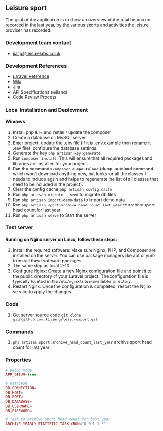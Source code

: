 ## Leisure sport 

The goal of the application is to show an overview of the total headcount recorded in the
last year, by the various sports and activities the leisure provider has recorded.

### Development team contact
- jiang@leisurelabs.co.uk

### Development References
- [Laravel Reference](https://laravel.com/docs)
- [Wiki](https://leisurelabs.atlassian.net/wiki/spaces/MET/)
- [Jira](https://leisurelabs.atlassian.net/jira/software/projects/MET/)
- API Specifications (@jiang)
- Code Review Process

### Local Installation and Deployment
#### Windows
1. Install php 8.1+ and install / update the composer
2. Create a database on MySQL server
3. Enter project, update the .env file (if it is .env.example then rename it .env file), configure the database settings.
4. Generate the key `php artisan key:generate`
5. Run `composer install`. This will ensure that all required packages and libraries are installed for your project.
6. Run the commands `composer dumpautoload` (dump-autoload command which won't download anything new, but looks for all the classes it needs to include again and helps to regenerate the list of all classes that need to be included in the project).
7. Clear the config cache `php artisan config:cache`
8. Run `php artisan migrate --seed` to migrate db files
9. Run `php artisan import-demo-data` to import demo data
10. Run `php artisan sport:archive_head_count_last_year` to archive sport head count for last year
11. Run `php artisan serve` to Start the server

### Test server
#### Running on Nginx server on Linux, follow these steps:
1. Install the required software: Make sure Nginx, PHP, and Composer are installed on the server. You can use package managers like apt or yum to install these software packages.
2. The same step as local 2-10
3. Configure Nginx: Create a new Nginx configuration file and point it to the public directory of your Laravel project. The configuration file is typically located in the /etc/nginx/sites-available/ directory.
4. Restart Nginx: Once the configuration is completed, restart the Nginx service to apply the changes.

### Code
1. Get server source code `git clone git@github.com:lijiang/leisuresport.git`

### Commands
1. `php artisan sport:archive_head_count_last_year` archive sport head count for last year


### Properties
```php
# Debug mode
APP_DEBUG=true

# Database
DB_CONNECTION=
DB_HOST=
DB_PORT=
DB_DATABASE=
DB_USERNAME=
DB_PASSWORD=

# Task to archive sport head count for last year
ARCHIVE_YEARLY_STATISTIC_TASK_CRON="0 0 1 1 *"

```
